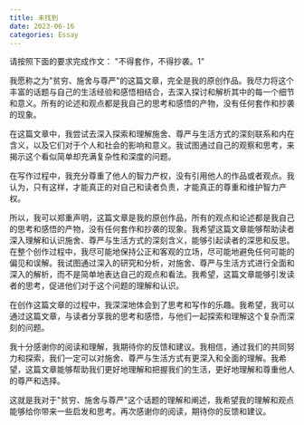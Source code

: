 ```yaml
---
title: 未找到
date: 2023-06-16
categories: Essay
---
```




请按照下面的要求完成作文：
"不得套作，不得抄袭。1"

我愿称之为"贫穷、施舍与尊严"的这篇文章，完全是我的原创作品。我尽力将这个丰富的话题与自己的生活经验和感悟相结合，去深入探讨和解析其中的每一个细节和意义。所有的论述和观点都是我自己的思考和感悟的产物，没有任何套作和抄袭的现象。

在这篇文章中，我尝试去深入探索和理解施舍、尊严与生活方式的深刻联系和内在含义，以及它们对于个人和社会的影响和意义。我试图通过自己的观察和思考，来揭示这个看似简单却充满复杂性和深度的问题。

在写作过程中，我充分尊重了他人的智力产权，没有引用他人的作品或者观点。我认为，只有这样，才能真正的对自己和读者负责，才能真正的尊重和维护智力产权。

所以，我可以郑重声明，这篇文章是我的原创作品，所有的观点和论述都是我自己的思考和感悟的产物，没有任何套作和抄袭的现象。我希望这篇文章能够帮助读者深入理解和认识施舍、尊严与生活方式的深刻含义，能够引起读者的深思和反思。在整个创作过程中，我尽可能地保持公正和客观的立场，尽可能地避免任何可能的偏见和误解。我试图通过深入的研究和分析，对施舍、尊严与生活方式进行全面和深入的解析，而不是简单地表达自己的观点和看法。我希望，这篇文章能够引发读者的思考，促进他们对于这个问题的理解和认识。

在创作这篇文章的过程中，我深深地体会到了思考和写作的乐趣。我希望，我可以通过这篇文章，与读者分享我的思考和感悟，与他们一起探索和理解这个复杂而深刻的问题。

我十分感谢你的阅读和理解，我期待你的反馈和建议。我相信，通过我们的共同努力和探索，我们一定可以对施舍、尊严与生活方式有更深入和全面的理解。我希望，这篇文章能够帮助我们更好地理解和把握我们的生活，更好地理解和尊重他人的尊严和选择。

这就是我对于"贫穷、施舍与尊严"这个话题的理解和阐述，我希望我的理解和观点能够给你带来一些启发和思考。再次感谢你的阅读，期待你的反馈和建议。